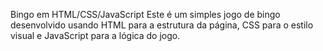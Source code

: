 Bingo em HTML/CSS/JavaScript
Este é um simples jogo de bingo desenvolvido usando HTML para a estrutura da página, CSS para o estilo visual e JavaScript para a lógica do jogo.
